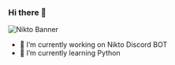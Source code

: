 ### Hi there 👋

![Nikto Banner](https://cdn.discordapp.com/attachments/843547485540188181/843547960657707018/Nikto_Banner.png "Nikto Banner")

- 🔭 I’m currently working on Nikto Discord BOT
- 🌱 I’m currently learning Python
<!--
**RSGameTech/RSGameTech** is a ✨ _special_ ✨ repository because its `README.md` (this file) appears on your GitHub profile.

- 👯 I’m looking to collaborate on ...
- 🤔 I’m looking for help with ...
- 💬 Ask me about ...
- 📫 How to reach me: ...
- 😄 Pronouns: ...
- ⚡ Fun fact: ...
-->
